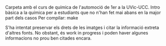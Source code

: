 Carpeta amb el curs de química de l'automoció de 1er a la UVic-UCC.
Intro bàsica a la química per a estudiants que no n'han fet mai abans en la major part dels casos
Per compilar:
make

S'ha intentat preservar els drets de les imatges i citar la informació extreta d'altres fonts. No obstant, és work in progress i poden haver algunes informacions no prou ben citades encara.
